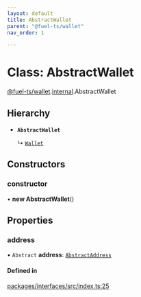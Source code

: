 ```yaml
---
layout: default
title: AbstractWallet
parent: "@fuel-ts/wallet"
nav_order: 1

---
```


# Class: AbstractWallet

[@fuel-ts/wallet](../index.md).[internal](../namespaces/internal.md).AbstractWallet

## Hierarchy

- **`AbstractWallet`**

  ↳ [`Wallet`](Wallet.md)

## Constructors

### constructor

• **new AbstractWallet**()

## Properties

### address

• `Abstract` **address**: [`AbstractAddress`](internal-AbstractAddress.md)

#### Defined in

[packages/interfaces/src/index.ts:25](https://github.com/FuelLabs/fuels-ts/blob/master/packages/interfaces/src/index.ts#L25)
